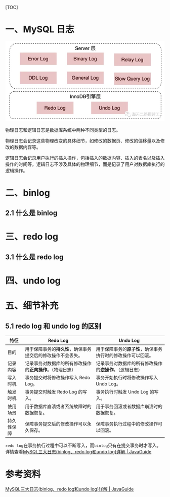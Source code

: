 [TOC]

# 一、MySQL 日志

![img](images/v2-db8d56110c87a6769af97a83509528f4_720w.webp)

物理日志和逻辑日志是数据库系统中两种不同类型的日志。

物理日志会记录这些物理改变的具体细节，如修改的数据页、修改的偏移量以及修改的数据内容等。

逻辑日志会记录用户执行的插入操作，包括插入的数据内容、插入的表名以及插入操作的时间等。逻辑日志不涉及具体的物理细节，而是记录了用户对数据库执行的逻辑操作。









# 二、binlog

## 2.1 什么是 binlog





# 三、redo log

## 3.1 什么是 redo log





# 四、undo log



 



# 五、细节补充

## 5.1 redo log 和 undo log 的区别

| 特征       | Redo Log                                                     | Undo Log                                                     |
| ---------- | ------------------------------------------------------------ | ------------------------------------------------------------ |
| 目的       | 用于保障事务的**持久性**，确保事务提交后的修改操作不会丢失。 | 用于保障事务的**原子性**，确保事务执行时的修改操作可以回滚。 |
| 记录内容   | 记录事务对数据库的所有修改操作的**正向操作**。（物理日志）   | 记录事务对数据库的所有修改操作的**逆操作**。（逻辑日志）     |
| 写入时机   | 事务提交时将修改操作写入 Redo Log。                          | 事务开始执行时将修改操作写入 Undo Log。                      |
| 触发时机   | 事务提交时触发 Redo Log 的写入。                             | 事务执行时触发 Undo Log 的写入。                             |
| 使用场景   | 用于数据库崩溃或者系统故障时的数据恢复。                     | 用于事务回滚或者数据库崩溃时的数据恢复。                     |
| 持久性保障 | 保障事务提交后的修改操作可以永久保存。                       | 保障事务执行过程中的修改操作可以回滚。                       |



`redo log`在事务执行过程中可以不断写入，而`binlog`只有在提交事务时才写入。详情查看[MySQL三大日志(binlog、redo log和undo log)详解 | JavaGuide](https://javaguide.cn/database/mysql/mysql-logs.html#两阶段提交)





# 参考资料

[MySQL三大日志(binlog、redo log和undo log)详解 | JavaGuide](https://javaguide.cn/database/mysql/mysql-logs.html#前言)